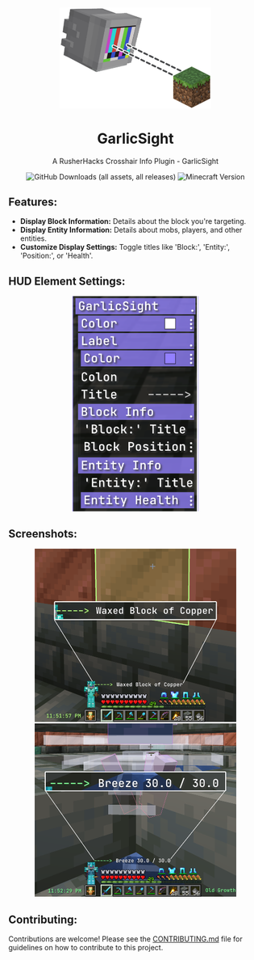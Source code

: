 <p align="center">
    <img src="assets/GarlicSight.png" alt="GarlicSight Logo" width="300">
</p>

<h1 align="center">GarlicSight</h1>

<p align="center">A RusherHacks Crosshair Info Plugin - GarlicSight</p>

<p align="center">
  <img src="https://img.shields.io/github/downloads/GarlicRot/GarlicSight/total?label=Downloads" alt="GitHub Downloads (all assets, all releases)">
  <img src="https://img.shields.io/badge/Minecraft-1.20.1%20--%201.21-62b47a?style=flat&logo=minecraft&logoColor=white" alt="Minecraft Version">
</p>

## Features:

- **Display Block Information:** Details about the block you're targeting.
- **Display Entity Information:** Details about mobs, players, and other entities.
- **Customize Display Settings:** Toggle titles like 'Block:', 'Entity:', 'Position:', or 'Health'.

## HUD Element Settings:

<p align="center">
    <img src="assets/hudinfo.png" alt="HUD Information" width="250">
</p>

## Screenshots:

<p align="center">
  <img src="assets/blockinfo.png" alt="Block Information" width="400">
  <img src="assets/entityinfo.png" alt="Entity Information" width="400">
</p>

## Contributing:

Contributions are welcome! Please see the [CONTRIBUTING.md](CONTRIBUTING.md) file for guidelines on how to contribute to this project.

